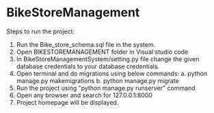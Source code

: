 # BikeStoreManagement
Steps to run the project:
1. Run the Bike_store_schema.sql file in the system.
2. Open BIKESTOREMANAGEMENT folder in Visual studio code
3. In BikeStoreManagementSystem/setting.py file change the given database credentials to your database credentials.
4. Open terminal and do migrations using below commands:
    a. python manage.py makemigrations
    b. python manage.py migrate
5. Run the project using "python manage.py runserver" command
6. Open any browser and search for 127.0.0.1:8000
7. Project homepage will be displayed.
